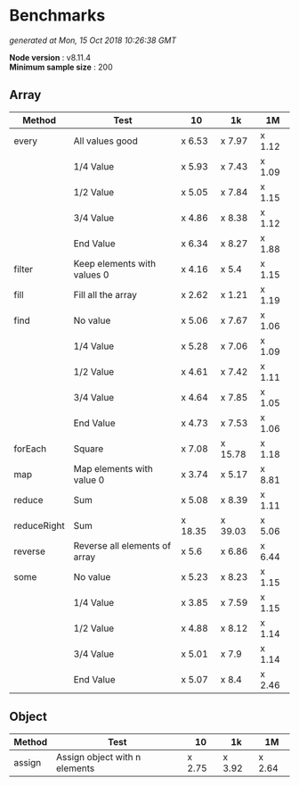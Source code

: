 # Benchmarks
_generated at Mon, 15 Oct 2018 10:26:38 GMT_

**Node version** : v8.11.4  
**Minimum sample size** : 200  
## Array

 Method | Test | 10 | 1k | 1M |
--- |--- |--- |--- |--- |
|  every| All values good| x 6.53| x 7.97| x 1.12
|  | 1/4 Value| x 5.93| x 7.43| x 1.09
|  | 1/2 Value| x 5.05| x 7.84| x 1.15
|  | 3/4 Value| x 4.86| x 8.38| x 1.12
|  | End Value| x 6.34| x 8.27| x 1.88
|  filter| Keep elements with values 0| x 4.16| x 5.4| x 1.15
|  fill| Fill all the array| x 2.62| x 1.21| x 1.19
|  find| No value| x 5.06| x 7.67| x 1.06
|  | 1/4 Value| x 5.28| x 7.06| x 1.09
|  | 1/2 Value| x 4.61| x 7.42| x 1.11
|  | 3/4 Value| x 4.64| x 7.85| x 1.05
|  | End Value| x 4.73| x 7.53| x 1.06
|  forEach| Square| x 7.08| x 15.78| x 1.18
|  map| Map elements with value 0| x 3.74| x 5.17| x 8.81
|  reduce| Sum| x 5.08| x 8.39| x 1.11
|  reduceRight| Sum| x 18.35| x 39.03| x 5.06
|  reverse| Reverse all elements of array| x 5.6| x 6.86| x 6.44
|  some| No value| x 5.23| x 8.23| x 1.15
|  | 1/4 Value| x 3.85| x 7.59| x 1.15
|  | 1/2 Value| x 4.88| x 8.12| x 1.14
|  | 3/4 Value| x 5.01| x 7.9| x 1.14
|  | End Value| x 5.07| x 8.4| x 2.46

## Object

 Method | Test | 10 | 1k | 1M |
--- |--- |--- |--- |--- |
|  assign| Assign object with n elements| x 2.75| x 3.92| x 2.64